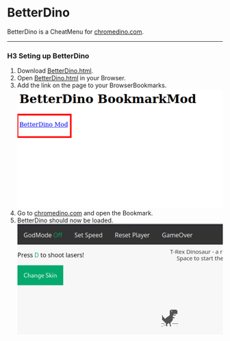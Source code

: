# BetterDino

BetterDino is a CheatMenu for [chromedino.com](https://chromedino.com/).

---

### H3 Seting up BetterDino

1. Download [BetterDino.html](https://github.com/iinsertNameHere/BetterDino/blob/main/BetterDino.html).
2. Open [BetterDino.html](https://github.com/iinsertNameHere/BetterDino/blob/main/BetterDino.html) in your Browser.
3. Add the link on the page to your BrowserBookmarks.
![Link Page](https://raw.githubusercontent.com/iinsertNameHere/BetterDino/main/link.png)
4. Go to [chromedino.com](https://chromedino.com/) and open the Bookmark.
5. BetterDino should now be loaded.
![Link Page](https://raw.githubusercontent.com/iinsertNameHere/BetterDino/main/final.png)